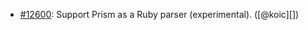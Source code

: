 * [#12600](https://github.com/rubocop/rubocop/issues/12600): Support Prism as a Ruby parser (experimental). ([@koic][])
